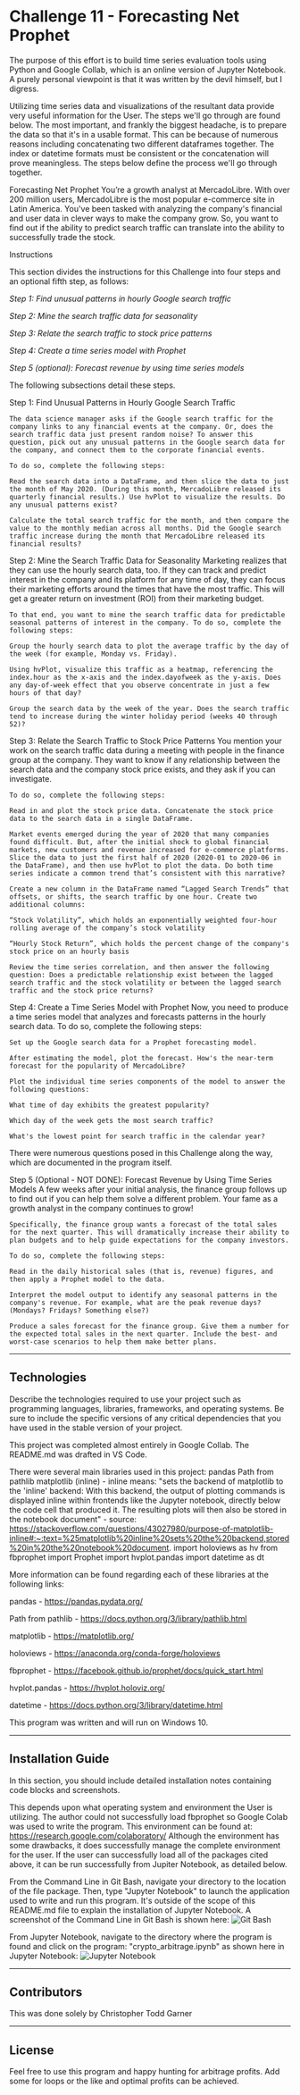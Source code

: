 # Challenge 11 - Forecasting Net Prophet
The purpose of this effort is to build time series evaluation tools using Python and Google Collab, which is an online version of Jupyter Notebook.  A purely personal viewpoint is that it was written by the devil himself, but I digress.  

Utilizing time series data and visualizations of the resultant data provide very useful information for the User.  The steps we'll go through are found below.  The most important, and frankly the biggest headache, is to prepare the data so that it's in a usable format.  This can be because of numerous reasons including concatenating two different dataframes together.  The index or datetime formats must be consistent or the concatenation will prove meaningless.  The steps below define the process we'll go through together.    

Forecasting Net Prophet
You’re a growth analyst at MercadoLibre. With over 200 million users, MercadoLibre is the most popular e-commerce site in Latin America. You've been tasked with analyzing the company's financial and user data in clever ways to make the company grow. So, you want to find out if the ability to predict search traffic can translate into the ability to successfully trade the stock.

Instructions

This section divides the instructions for this Challenge into four steps and an optional fifth step, as follows:

*Step 1: Find unusual patterns in hourly Google search traffic*

*Step 2: Mine the search traffic data for seasonality*

*Step 3: Relate the search traffic to stock price patterns*

*Step 4: Create a time series model with Prophet*

*Step 5 (optional): Forecast revenue by using time series models*

The following subsections detail these steps.

Step 1: Find Unusual Patterns in Hourly Google Search Traffic
    
    The data science manager asks if the Google search traffic for the company links to any financial events at the company. Or, does the search traffic data just present random noise? To answer this question, pick out any unusual patterns in the Google search data for the company, and connect them to the corporate financial events.

    To do so, complete the following steps:

    Read the search data into a DataFrame, and then slice the data to just the month of May 2020. (During this month, MercadoLibre released its quarterly financial results.) Use hvPlot to visualize the results. Do any unusual patterns exist?

    Calculate the total search traffic for the month, and then compare the value to the monthly median across all months. Did the Google search traffic increase during the month that MercadoLibre released its financial results?

Step 2: Mine the Search Traffic Data for Seasonality
    Marketing realizes that they can use the hourly search data, too. If they can track and predict interest in the company and its platform for any time of day, they can focus their marketing efforts around the times that have the most traffic. This will get a greater return on investment (ROI) from their marketing budget.

    To that end, you want to mine the search traffic data for predictable seasonal patterns of interest in the company. To do so, complete the following steps:

    Group the hourly search data to plot the average traffic by the day of the week (for example, Monday vs. Friday).

    Using hvPlot, visualize this traffic as a heatmap, referencing the index.hour as the x-axis and the index.dayofweek as the y-axis. Does any day-of-week effect that you observe concentrate in just a few hours of that day?

    Group the search data by the week of the year. Does the search traffic tend to increase during the winter holiday period (weeks 40 through 52)?

Step 3: Relate the Search Traffic to Stock Price Patterns
    You mention your work on the search traffic data during a meeting with people in the finance group at the company. They want to know if any relationship between the search data and the company stock price exists, and they ask if you can investigate.

    To do so, complete the following steps:

    Read in and plot the stock price data. Concatenate the stock price data to the search data in a single DataFrame.

    Market events emerged during the year of 2020 that many companies found difficult. But, after the initial shock to global financial markets, new customers and revenue increased for e-commerce platforms. Slice the data to just the first half of 2020 (2020-01 to 2020-06 in the DataFrame), and then use hvPlot to plot the data. Do both time series indicate a common trend that’s consistent with this narrative?

    Create a new column in the DataFrame named “Lagged Search Trends” that offsets, or shifts, the search traffic by one hour. Create two additional columns:

    “Stock Volatility”, which holds an exponentially weighted four-hour rolling average of the company’s stock volatility

    “Hourly Stock Return”, which holds the percent change of the company's stock price on an hourly basis

    Review the time series correlation, and then answer the following question: Does a predictable relationship exist between the lagged search traffic and the stock volatility or between the lagged search traffic and the stock price returns?

Step 4: Create a Time Series Model with Prophet
    Now, you need to produce a time series model that analyzes and forecasts patterns in the hourly search data. To do so, complete the following steps:

    Set up the Google search data for a Prophet forecasting model.

    After estimating the model, plot the forecast. How's the near-term forecast for the popularity of MercadoLibre?

    Plot the individual time series components of the model to answer the following questions:

    What time of day exhibits the greatest popularity?

    Which day of the week gets the most search traffic?

    What's the lowest point for search traffic in the calendar year?

There were numerous questions posed in this Challenge along the way, which are documented in the program itself.  

Step 5 (Optional - NOT DONE): Forecast Revenue by Using Time Series Models
    A few weeks after your initial analysis, the finance group follows up to find out if you can help them solve a different problem. Your fame as a growth analyst in the company continues to grow!

    Specifically, the finance group wants a forecast of the total sales for the next quarter. This will dramatically increase their ability to plan budgets and to help guide expectations for the company investors.

    To do so, complete the following steps:

    Read in the daily historical sales (that is, revenue) figures, and then apply a Prophet model to the data.

    Interpret the model output to identify any seasonal patterns in the company's revenue. For example, what are the peak revenue days? (Mondays? Fridays? Something else?)

    Produce a sales forecast for the finance group. Give them a number for the expected total sales in the next quarter. Include the best- and worst-case scenarios to help them make better plans.



---

## Technologies

Describe the technologies required to use your project such as programming languages, libraries, frameworks, and operating systems. Be sure to include the specific versions of any critical dependencies that you have used in the stable version of your project.

This project was completed almost entirely in Google Collab.  The README.md was drafted in VS Code.  

There were several main libraries used in this project:
pandas
Path from pathlib
matplotlib (inline) - inline means:  "sets the backend of matplotlib to the 'inline' backend: With this backend, the output of plotting commands is displayed inline within frontends like the Jupyter notebook, directly below the code cell that produced it. The resulting plots will then also be stored in the notebook document" - source: https://stackoverflow.com/questions/43027980/purpose-of-matplotlib-inline#:~:text=%25matplotlib%20inline%20sets%20the%20backend,stored%20in%20the%20notebook%20document.
import holoviews as hv
from fbprophet import Prophet
import hvplot.pandas
import datetime as dt

More information can be found regarding each of these libraries at the following links:

pandas - https://pandas.pydata.org/

Path from pathlib - https://docs.python.org/3/library/pathlib.html

matplotlib - https://matplotlib.org/

holoviews - https://anaconda.org/conda-forge/holoviews

fbprophet - https://facebook.github.io/prophet/docs/quick_start.html

hvplot.pandas - https://hvplot.holoviz.org/

datetime - https://docs.python.org/3/library/datetime.html

This program was written and will run on Windows 10.  

---

## Installation Guide

In this section, you should include detailed installation notes containing code blocks and screenshots.

This depends upon what operating system and environment the User is utilizing.  The author could not successfully load fbprophet so Google Colab was used to write the program.  This environment can be found at:  https://research.google.com/colaboratory/  Although the environment has some drawbacks, it does successfully manage the complete environment for the user.  If the user can successfully load all of the packages cited above, it can be run successfully from Jupiter Notebook, as detailed below.  

From the Command Line in Git Bash, navigate your directory to the location of the file package.  Then, type "Jupyter Notebook" to launch the application used to write and run this program.  It's outside of the scope of this README.md file to explain the installation of Jupyter Notebook.  A screenshot of the Command Line in Git Bash is shown here:  ![Git Bash](./images/VSCode_Git_Bash.png)

From Jupyter Notebook, navigate to the directory where the program is found and click on the program: "crypto_arbitrage.ipynb" as shown here in Jupyter Notebook:  ![Jupyter Notebook](./images/Jupyter_Notebook.png)


---

## Contributors

This was done solely by Christopher Todd Garner

---

## License

Feel free to use this program and happy hunting for arbitrage profits.  Add some for loops or the like and optimal profits can be achieved.  
